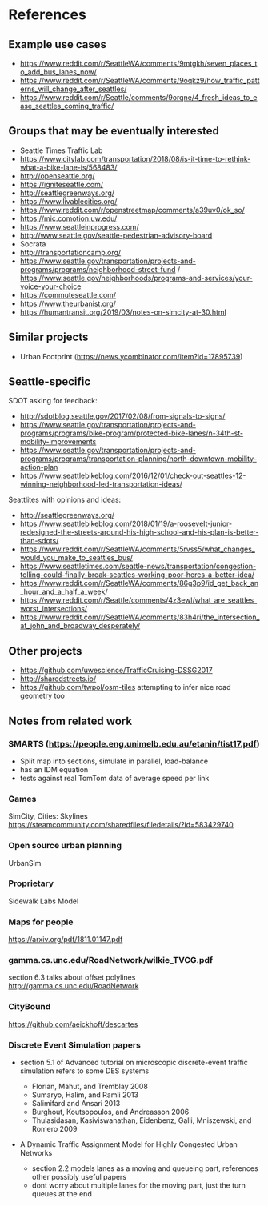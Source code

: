 # References

## Example use cases

- https://www.reddit.com/r/SeattleWA/comments/9mtgkh/seven_places_to_add_bus_lanes_now/
- https://www.reddit.com/r/SeattleWA/comments/9oqkz9/how_traffic_patterns_will_change_after_seattles/
- https://www.reddit.com/r/Seattle/comments/9orqne/4_fresh_ideas_to_ease_seattles_coming_traffic/

## Groups that may be eventually interested

- Seattle Times Traffic Lab
- https://www.citylab.com/transportation/2018/08/is-it-time-to-rethink-what-a-bike-lane-is/568483/
- http://openseattle.org/
- https://igniteseattle.com/
- http://seattlegreenways.org/
- https://www.livablecities.org/
- https://www.reddit.com/r/openstreetmap/comments/a39uv0/ok_so/
- https://mic.comotion.uw.edu/
- https://www.seattleinprogress.com/
- http://www.seattle.gov/seattle-pedestrian-advisory-board
- Socrata
- http://transportationcamp.org/
- https://www.seattle.gov/transportation/projects-and-programs/programs/neighborhood-street-fund / https://www.seattle.gov/neighborhoods/programs-and-services/your-voice-your-choice
- https://commuteseattle.com/
- https://www.theurbanist.org/
- https://humantransit.org/2019/03/notes-on-simcity-at-30.html

## Similar projects

- Urban Footprint (https://news.ycombinator.com/item?id=17895739)

## Seattle-specific

SDOT asking for feedback:

*   http://sdotblog.seattle.gov/2017/02/08/from-signals-to-signs/
*   https://www.seattle.gov/transportation/projects-and-programs/programs/bike-program/protected-bike-lanes/n-34th-st-mobility-improvements
*   https://www.seattle.gov/transportation/projects-and-programs/programs/transportation-planning/north-downtown-mobility-action-plan
*   https://www.seattlebikeblog.com/2016/12/01/check-out-seattles-12-winning-neighborhood-led-transportation-ideas/

Seattlites with opinions and ideas:

*   http://seattlegreenways.org/
*   https://www.seattlebikeblog.com/2018/01/19/a-roosevelt-junior-redesigned-the-streets-around-his-high-school-and-his-plan-is-better-than-sdots/
*   https://www.reddit.com/r/SeattleWA/comments/5rvss5/what_changes_would_you_make_to_seattles_bus/
*   https://www.seattletimes.com/seattle-news/transportation/congestion-tolling-could-finally-break-seattles-working-poor-heres-a-better-idea/
*   https://www.reddit.com/r/SeattleWA/comments/86g3p9/id_get_back_an_hour_and_a_half_a_week/
*   https://www.reddit.com/r/Seattle/comments/4z3ewl/what_are_seattles_worst_intersections/
*   https://www.reddit.com/r/SeattleWA/comments/83h4ri/the_intersection_at_john_and_broadway_desperately/

## Other projects

*   https://github.com/uwescience/TrafficCruising-DSSG2017
*   http://sharedstreets.io/
*   https://github.com/twpol/osm-tiles attempting to infer nice road geometry too

## Notes from related work

### SMARTS (https://people.eng.unimelb.edu.au/etanin/tist17.pdf)

- Split map into sections, simulate in parallel, load-balance
- has an IDM equation
- tests against real TomTom data of average speed per link

### Games

SimCity, Cities: Skylines
https://steamcommunity.com/sharedfiles/filedetails/?id=583429740

### Open source urban planning

UrbanSim

### Proprietary

Sidewalk Labs Model

### Maps for people

https://arxiv.org/pdf/1811.01147.pdf

### gamma.cs.unc.edu/RoadNetwork/wilkie_TVCG.pdf

section 6.3 talks about offset polylines
http://gamma.cs.unc.edu/RoadNetwork

### CityBound

https://github.com/aeickhoff/descartes

### Discrete Event Simulation papers

- section 5.1 of Advanced tutorial on microscopic discrete-event traffic simulation refers to some DES systems
	- Florian, Mahut, and Tremblay 2008
	- Sumaryo, Halim, and Ramli 2013
	- Salimifard and Ansari 2013
	- Burghout, Koutsopoulos, and Andreasson 2006
	- Thulasidasan, Kasiviswanathan, Eidenbenz, Galli, Mniszewski, and Romero 2009

- A Dynamic Traffic Assignment Model for Highly Congested Urban Networks
	- section 2.2 models lanes as a moving and queueing part, references other possibly useful papers
	- dont worry about multiple lanes for the moving part, just the turn queues at the end
